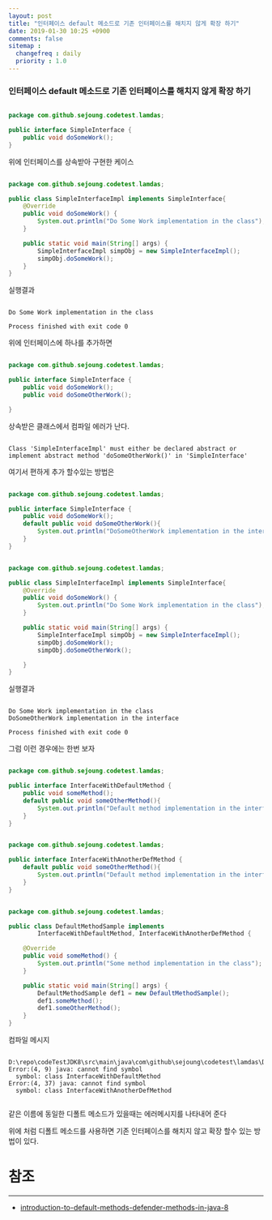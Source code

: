 ```yaml
---
layout: post
title: "인터페이스 default 메소드로 기존 인터페이스를 해치지 않게 확장 하기"
date: 2019-01-30 10:25 +0900
comments: false
sitemap :
  changefreq : daily
  priority : 1.0
---
```


### 인터페이스 default 메소드로 기존 인터페이스를 해치지 않게 확장 하기

```java

package com.github.sejoung.codetest.lamdas;

public interface SimpleInterface {
    public void doSomeWork();
}


```

위에 인터페이스를 상속받아 구현한 케이스

```java

package com.github.sejoung.codetest.lamdas;

public class SimpleInterfaceImpl implements SimpleInterface{
    @Override
    public void doSomeWork() {
        System.out.println("Do Some Work implementation in the class");
    }

    public static void main(String[] args) {
        SimpleInterfaceImpl simpObj = new SimpleInterfaceImpl();
        simpObj.doSomeWork();
    }
}

```
실행결과
```

Do Some Work implementation in the class

Process finished with exit code 0

```

위에 인터페이스에 하나를 추가하면

```java

package com.github.sejoung.codetest.lamdas;

public interface SimpleInterface {
    public void doSomeWork();
    public void doSomeOtherWork();

}


```

상속받은 클래스에서 컴파일 에러가 난다.

```

Class 'SimpleInterfaceImpl' must either be declared abstract or implement abstract method 'doSomeOtherWork()' in 'SimpleInterface'

```

여기서 편하게 추가 할수있는 방법은

```java

package com.github.sejoung.codetest.lamdas;

public interface SimpleInterface {
    public void doSomeWork();
    default public void doSomeOtherWork(){
        System.out.println("DoSomeOtherWork implementation in the interface");
    }
}


```

```java

package com.github.sejoung.codetest.lamdas;

public class SimpleInterfaceImpl implements SimpleInterface{
    @Override
    public void doSomeWork() {
        System.out.println("Do Some Work implementation in the class");
    }

    public static void main(String[] args) {
        SimpleInterfaceImpl simpObj = new SimpleInterfaceImpl();
        simpObj.doSomeWork();
        simpObj.doSomeOtherWork();

    }
}

```
실행결과
```

Do Some Work implementation in the class
DoSomeOtherWork implementation in the interface

Process finished with exit code 0

```

그럼 이런 경우에는 한번 보자

```java

package com.github.sejoung.codetest.lamdas;

public interface InterfaceWithDefaultMethod {
    public void someMethod();
    default public void someOtherMethod(){
        System.out.println("Default method implementation in the interface");
    }
}


```

```java

package com.github.sejoung.codetest.lamdas;

public interface InterfaceWithAnotherDefMethod {
    default public void someOtherMethod(){
        System.out.println("Default method implementation in the interface");
    }
}


```

```java

package com.github.sejoung.codetest.lamdas;

public class DefaultMethodSample implements
        InterfaceWithDefaultMethod, InterfaceWithAnotherDefMethod {

    @Override
    public void someMethod() {
        System.out.println("Some method implementation in the class");
    }

    public static void main(String[] args) {
        DefaultMethodSample def1 = new DefaultMethodSample();
        def1.someMethod();
        def1.someOtherMethod();
    }
}


```
컴파일 메시지
```

D:\repo\codeTestJDK8\src\main\java\com\github\sejoung\codetest\lamdas\DefaultMethodSample.java
Error:(4, 9) java: cannot find symbol
  symbol: class InterfaceWithDefaultMethod
Error:(4, 37) java: cannot find symbol
  symbol: class InterfaceWithAnotherDefMethod
  
```

같은 이름에 동일한 디폴트 메소드가 있을때는 에러메시지를 나타내어 준다

위에 처럼 디폴트 메소드를 사용하면 기존 인터페이스를 해치지 않고 확장 할수 있는 방법이 있다.

# 참조
-----
* [introduction-to-default-methods-defender-methods-in-java-8](https://sanaulla.info/2013/03/20/introduction-to-default-methods-defender-methods-in-java-8/)
